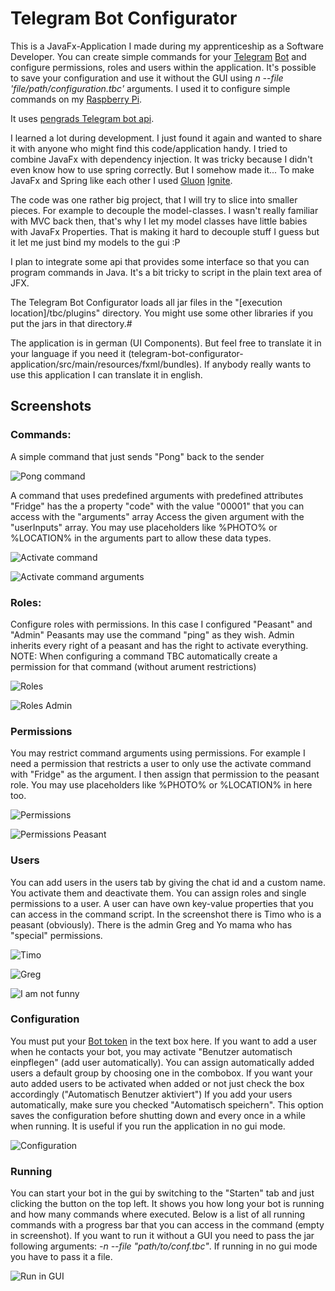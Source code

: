 # Telegram Bot Configurator

This is a JavaFx-Application I made during my apprenticeship as a Software Developer.
You can create simple commands for your [Telegram](https://telegram.org/) [Bot](https://core.telegram.org/bots) 
and configure permissions, roles and users within the application.
It's possible to save your configuration and use it without the GUI using _n --file 'file/path/configuration.tbc'_
arguments.
I used it to configure simple commands on my [Raspberry Pi](https://www.raspberrypi.org/).

It uses [pengrads Telegram bot api](https://github.com/pengrad/java-telegram-bot-api).

I learned a lot during development. I just found it again and wanted to share it with anyone who might find this code/application handy.
I tried to combine JavaFx with dependency injection. It was tricky because I didn't even know how to use spring correctly.
But I somehow made it...
To make JavaFx and Spring like each other I used [Gluon](http://gluonhq.com/) [Ignite](http://gluonhq.com/labs/ignite/).

The code was one rather big project, that I will try to slice into smaller pieces. For example to decouple the model-classes.
I wasn't really familiar with MVC back then, that's why I let my model classes have little babies with JavaFx Properties.
That is making it hard to decouple stuff I guess but it let me just bind my models to the gui :P

I plan to integrate some api that provides some interface so that you can program commands in Java.
It's a bit tricky to script in the plain text area of JFX.

The Telegram Bot Configurator loads all jar files in the "[execution location]/tbc/plugins" directory.
You might use some other libraries if you put the jars in that directory.#

The application is in german (UI Components). But feel free to translate it in your language if you need it (telegram-bot-configurator-application/src/main/resources/fxml/bundles).
If anybody really wants to use this application I can translate it in english.

## Screenshots

### Commands:
A simple command that just sends "Pong" back to the sender

![Pong command](https://user-images.githubusercontent.com/24529735/31031888-5100bee8-a55a-11e7-99c9-3dc1fedf727a.png)

A command that uses predefined arguments with predefined attributes
"Fridge" has the a property "code" with the value "00001" that you can access with the "arguments" array 
Access the given argument with the "userInputs" array.
You may use placeholders like %PHOTO% or %LOCATION% in the arguments part to allow these data types.

![Activate command](https://user-images.githubusercontent.com/24529735/31031889-5104466c-a55a-11e7-95a3-85db600361a8.png)

![Activate command arguments](https://user-images.githubusercontent.com/24529735/31031890-5105328e-a55a-11e7-9367-c0d9d651bced.png)

### Roles:
Configure roles with permissions. In this case I configured "Peasant" and "Admin"
Peasants may use the command "ping" as they wish.
Admin inherits every right of a peasant and has the right to activate everything.
NOTE: When configuring a command TBC automatically create a permission for that command (without arument restrictions)

![Roles](https://user-images.githubusercontent.com/24529735/31031891-5107353e-a55a-11e7-9052-16060208d2ff.png)

![Roles Admin](https://user-images.githubusercontent.com/24529735/31031892-5110cafe-a55a-11e7-8911-e60ab932056e.png)

### Permissions
You may restrict command arguments using permissions.
For example I need a permission that restricts a user to only use the activate command with "Fridge" as the argument.
I then assign that permission to the peasant role.
You may use placeholders like %PHOTO% or %LOCATION% in here too.

![Permissions](https://user-images.githubusercontent.com/24529735/31031887-50ff17e6-a55a-11e7-8901-6897a13738f5.png)

![Permissions Peasant](https://user-images.githubusercontent.com/24529735/31031881-50e5b968-a55a-11e7-96db-3d13acbc0b48.png)

### Users
You can add users in the users tab by giving the chat id and a custom name.
You activate them and deactivate them.
You can assign roles and single permissions to a user.
A user can have own key-value properties that you can access in the command script.
In the screenshot there is Timo who is a peasant (obviously). 
There is the admin Greg and Yo mama who has "special" permissions.

![Timo](https://user-images.githubusercontent.com/24529735/31031884-50ef14f4-a55a-11e7-9a79-7ff03e8174aa.png)

![Greg](https://user-images.githubusercontent.com/24529735/31031882-50ea2b38-a55a-11e7-8516-90b69ddaa2cf.png)

![I am not funny](https://user-images.githubusercontent.com/24529735/31031883-50eb233a-a55a-11e7-9ccd-1108dd7570e7.png)

### Configuration
You must put your [Bot token](https://core.telegram.org/bots/api#authorizing-your-bot) in the text box here.
If you want to add a user when he contacts your bot, you may activate "Benutzer automatisch einpflegen" (add user automatically).
You can assign automatically added users a default group by choosing one in the combobox.
If you want your auto added users to be activated when added or not just check the box accordingly ("Automatisch Benutzer aktiviert")
If you add your users automatically, make sure you checked "Automatisch speichern". 
This option saves the configuration before shutting down and every once in a while when running. It is useful if you run the application in no gui mode.

![Configuration](https://user-images.githubusercontent.com/24529735/31031885-50efccfa-a55a-11e7-911a-423f833bb521.png)

### Running
You can start your bot in the gui by switching to the "Starten" tab and just clicking the button on the top left.
It shows you how long your bot is running and how many commands where executed.
Below is a list of all running commands with a progress bar that you can access in the command (empty in screenshot).
If you want to run it without a GUI you need to pass the jar following arguments: _-n --file "path/to/conf.tbc"_.
If running in no gui mode you have to pass it a file. 

![Run in GUI](https://user-images.githubusercontent.com/24529735/31031886-50fbdd60-a55a-11e7-85b4-5e1349c64e0f.png)